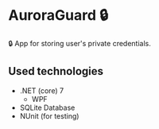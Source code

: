 # AuroraGuard :lock:
:lock:
App for storing user's private credentials.

## Used technologies
* .NET (core) 7
    * WPF
* SQLite Database
* NUnit (for testing)
